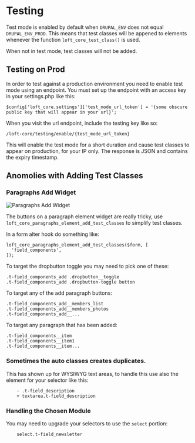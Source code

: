 <!--
id: testing
tags: ''
-->

# Testing

Test mode is enabled by default when `DRUPAL_ENV` does not equal `DRUPAL_ENV_PROD`.  This means that test classes will be appened to elements whenever the function `loft_core_test_class()` is used.

When not in test mode, test classes will not be added.

## Testing on Prod

In order to test against a production environment you need to enable test mode using an endpoint.  You must set up the endpoint with an access key in your settings.php like this:

    $config['loft_core.settings']['test_mode_url_token'] = '{some obscure public key that will appear in your url}';

When you visit the url endpoint, include the testing key like so:

    /loft-core/testing/enable/{test_mode_url_token}
    
This will enable the test mode for a short duration and cause test classes to appear on production, for your IP only.  The response is JSON and contains the expiry timestamp.

## Anomolies with Adding Test Classes

### Paragraphs Add Widget

![Paragraphs Add Widget](images/paragraphs-widget.jpg)

The buttons on a paragraph element widget are really tricky, use `loft_core_paragraphs_element_add_test_classes` to simplify test classes.

In a form alter hook do something like:

    loft_core_paragraphs_element_add_test_classes($form, [
      'field_components',
    ]);

To target the dropbutton toggle you may need to pick one of these:

    .t-field_components_add .dropbutton__toggle
    .t-field_components_add .dropbutton-toggle button
            
To target any of the add paragraph buttons:
    
    .t-field_components_add__members_list
    .t-field_components_add__members_photos
    .t-field_components_add__...

To target any paragraph that has been added:

    .t-field_components__item
    .t-field_components__item1
    .t-field_components__item...

### Sometimes the auto classes creates duplicates.

This has shown up for WYSIWYG text areas, to handle this use also the element for your selector like this:

        - .t-field_description
        + textarea.t-field_description

### Handling the Chosen Module

You may need to upgrade your selectors to use the `select` portion:

        select.t-field_newsletter
